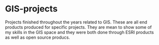 # GIS-projects
Projects finished throughout the years related to GIS. These are all end products produced for specific projects. They are mean to show some of my skills in the GIS space and they were both done through ESRI products as well as open source producs. 
